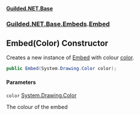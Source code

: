
#### [Guilded.NET.Base](Guilded_NET_Base 'Guilded.NET.Base')
### [Guilded.NET.Base.Embeds](Guilded_NET_Base#Guilded_NET_Base_Embeds 'Guilded.NET.Base.Embeds').[Embed](Embed 'Guilded.NET.Base.Embeds.Embed')
## Embed(Color) Constructor

Creates a new instance of [Embed](Embed 'Guilded.NET.Base.Embeds.Embed') with colour [color](Embed_Embed(Color)#Guilded_NET_Base_Embeds_Embed_Embed(System_Drawing_Color)_color 'Guilded.NET.Base.Embeds.Embed.Embed(System.Drawing.Color).color').
```csharp
public Embed(System.Drawing.Color color);
```

#### Parameters

<a name='Guilded_NET_Base_Embeds_Embed_Embed(System_Drawing_Color)_color'></a>
`color` [System.Drawing.Color](https://docs.microsoft.com/en-us/dotnet/api/System.Drawing.Color 'System.Drawing.Color')

The colour of the embed